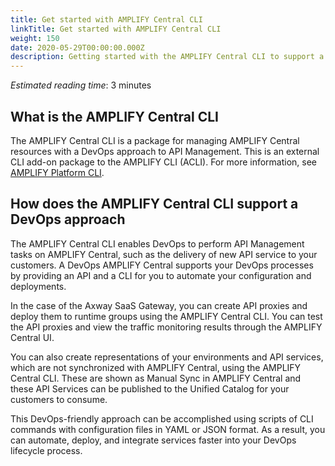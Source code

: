 ```yaml
---
title: Get started with AMPLIFY Central CLI
linkTitle: Get started with AMPLIFY Central CLI
weight: 150
date: 2020-05-29T00:00:00.000Z
description: Getting started with the AMPLIFY Central CLI to support a DevOps approach to API Management
---
```


*Estimated reading time*: 3 minutes

## What is the AMPLIFY Central CLI

The AMPLIFY Central CLI is a package for managing AMPLIFY Central resources with a DevOps approach to API Management. This is an external CLI add-on package to the AMPLIFY CLI (ACLI).  For more information, see [AMPLIFY Platform CLI](https://docs.axway.com/bundle/Amplify_CLI_allOS_en/page/amplify_cli.html).

## How does the AMPLIFY Central CLI support a DevOps approach

The AMPLIFY Central CLI enables DevOps to perform API Management tasks on AMPLIFY Central, such as the delivery of new API service to your customers. A DevOps AMPLIFY Central supports your DevOps processes by providing an API and a CLI for you to automate your configuration and deployments.

In the case of the Axway SaaS Gateway, you can create API proxies and deploy them to runtime groups using the AMPLIFY Central CLI. You can test the API proxies and view the traffic monitoring results through the AMPLIFY Central UI.

You can also create representations of your environments and API services, which are not synchronized with AMPLIFY Central, using the AMPLIFY Central CLI. These are shown as Manual Sync in AMPLIFY Central and these API Services can be published to the Unified Catalog for your customers to consume.  

This DevOps-friendly approach can be accomplished using scripts of CLI commands with configuration files in YAML or JSON format.  As a result, you can automate, deploy, and integrate services faster into your DevOps lifecycle process.
